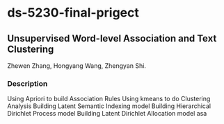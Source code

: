 # ds-5230-final-prigect
## Unsupervised Word-level Association and Text Clustering
Zhewen Zhang, Hongyang Wang, Zhengyan Shi. 
### Description
Using Apriori to build Association Rules
Using kmeans to do Clustering Analysis
Building Latent Semantic Indexing model
Building Hierarchical Dirichlet Process model
Building Latent Dirichlet Allocation model
asa
